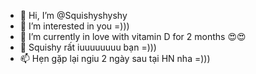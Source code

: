 - 👋 Hi, I’m @Squishyshyshy
- 👀 I’m interested in you =)))
- 🌱 I’m currently in love with vitamin D for 2 months 😍😍
- 💞️ Squishy rất iuuuuuuuu bạn =)))
- 📫 Hẹn gặp lại ngiu 2 ngày sau tại HN nha =)))

<!---
Squishyshyshy/Squishyshyshy is a ✨ special ✨ repository because its `README.md` (this file) appears on your GitHub profile.
You can click the Preview link to take a look at your changes.
--->
